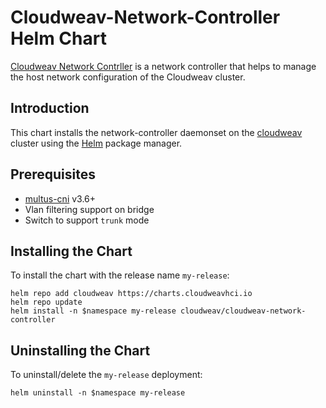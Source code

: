 # Cloudweav-Network-Controller Helm Chart

[Cloudweav Network Contrller](https://github.com/cloudweav/network-controller-cloudweav) is a network controller that helps to manage the host network configuration of the Cloudweav cluster.

Introduction
------------

This chart installs the network-controller daemonset on the [cloudweav](https://github.com/cloudweav/cloudweav) cluster using the [Helm](https://helm.sh) package manager.

Prerequisites
-------------
- [multus-cni](https://github.com/intel/multus-cni) v3.6+
- Vlan filtering support on bridge
- Switch to support `trunk` mode

## Installing the Chart

To install the chart with the release name `my-release`:

```console
helm repo add cloudweav https://charts.cloudweavhci.io
helm repo update
helm install -n $namespace my-release cloudweav/cloudweav-network-controller
```

## Uninstalling the Chart

To uninstall/delete the `my-release` deployment:

```console
helm uninstall -n $namespace my-release
```
